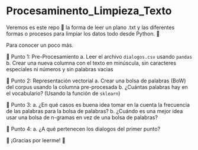 # Procesaminento_Limpieza_Texto

Veremos es este repo 🍚 la forma de leer un plano .txt y las diferentes formas o procesos para limpiar los datos todo desde Python. 🐍

Para conocer un poco más.

🧠 Punto 1: Pre-Procesamiento
a. Leer el archivo `dialogos.csv` usando `pandas`
b. Crear una nueva columna con el texto en minúscula, sin caracteres especiales ni números y sin palabras vacias

🧠 Punto 2: Representación vectorial
a. Crear una bolsa de palabras (BoW) del corpus usando la columna pre-procesada
b. ¿Cuántas palabras hay en el vocabulario? (Usando la función de `sklearn`)

🧠 Punto 3:
a. ¿En qué casos es buena idea tomar en la cuenta la frecuencia de las palabras para la bolsa de palabras?
b. ¿Cuándo es una mejor idea usar una bolsa de n-gramas en vez de una bolsa de palabras?

🧠 Punto 4:
a. ¿A qué pertenecen los dialogos del primer punto? 


🦉 ¡Gracias por leerme! 🦉
